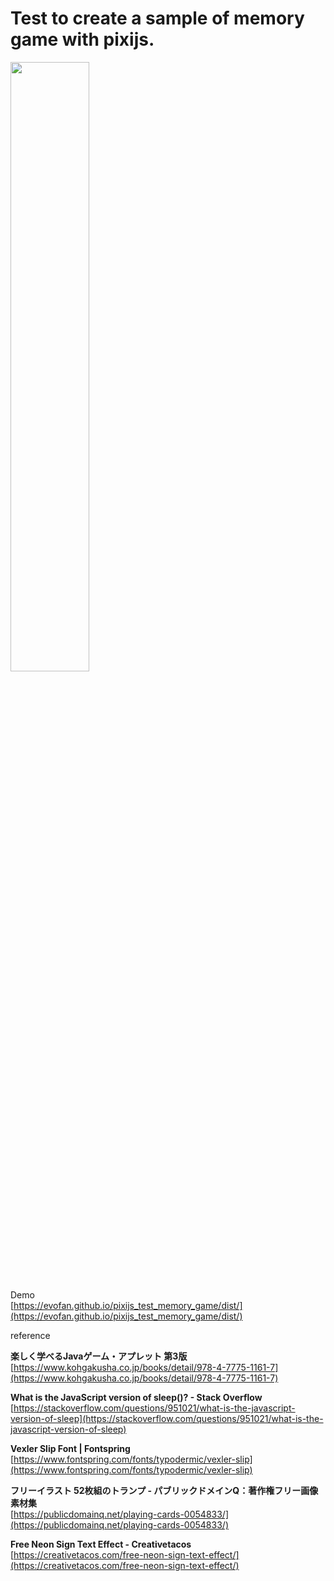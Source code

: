 # Test to create a sample of memory game with pixijs.

<img src="https://evofan.github.io/pixijs_test_memory_game/screenshot/pic_screenshot6.jpg" width="50%">  

Demo  
[https://evofan.github.io/pixijs_test_memory_game/dist/](https://evofan.github.io/pixijs_test_memory_game/dist/)  

reference

**楽しく学べるJavaゲーム・アプレット 第3版**  
[https://www.kohgakusha.co.jp/books/detail/978-4-7775-1161-7](https://www.kohgakusha.co.jp/books/detail/978-4-7775-1161-7)  

**What is the JavaScript version of sleep()? - Stack Overflow**  
[https://stackoverflow.com/questions/951021/what-is-the-javascript-version-of-sleep](https://stackoverflow.com/questions/951021/what-is-the-javascript-version-of-sleep)  

**Vexler Slip Font | Fontspring**  
[https://www.fontspring.com/fonts/typodermic/vexler-slip](https://www.fontspring.com/fonts/typodermic/vexler-slip)  

**フリーイラスト 52枚組のトランプ - パブリックドメインQ：著作権フリー画像素材集**  
[https://publicdomainq.net/playing-cards-0054833/](https://publicdomainq.net/playing-cards-0054833/)  

**Free Neon Sign Text Effect - Creativetacos**  
[https://creativetacos.com/free-neon-sign-text-effect/](https://creativetacos.com/free-neon-sign-text-effect/)  
